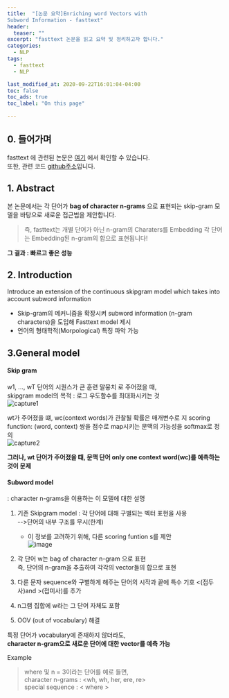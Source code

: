 ```yaml
---
title:  "[논문 요약]Enriching word Vectors with
Subword Information - fasttext"
header:
  teaser: ""
excerpt: "fasttext 논문을 읽고 요약 및 정리하고자 합니다."
categories:
  - NLP
tags:
  - fasttext
  - NLP

last_modified_at: 2020-09-22T16:01:04-04:00
toc: false
toc_ads: true
toc_label: "On this page"

---
```

## 0\. 들어가며

fasttext 에 관련된 논문은 [여기](https://arxiv.org/abs/1607.04606) 에서 확인할 수 있습니다.
<br> 또한, 관련 코드 [github주소](https://github.com/facebookresearch/fastText)입니다.
## 1\. Abstract

본 논문에서는 각 단어가 **bag of character n-grams** 으로 표현되는 skip-gram 모델을 바탕으로 새로운 접근법을 제안합니다. <br>

> 즉, fasttext는 개별 단어가 아닌 n-gram의 Charaters를 Embedding
각 단어는 Embedding된 n-gram의 합으로 표현됩니다!

**그 결과 : 빠르고 좋은 성능**

## 2\. Introduction

Introduce an extension of the continuous skipgram model which takes into account subword information<br>

- Skip-gram의 메커니즘을 확장시켜 subword information (n-gram characters)을 도입해 Fasttext model 제시
- 언어의 형태학적(Morpological) 특징 파악 가능

## 3\.General model

#### Skip gram

w1, ..., wT  단어의 시퀀스가 큰 훈련 말뭉치 로 주어졌을 때,<br>
skipgram model의 목적 : 로그 우도함수를 최대화시키는 것<br>
![capture1](https://user-images.githubusercontent.com/28617444/94133653-e692fc80-fe9b-11ea-8d49-29fe88fda09f.PNG)<br>

wt가 주어졌을 떄, wc(context words)가 관찰될 확률은 매개변수로 지
scoring function: (word, context) 쌍을 점수로 map시키는 문맥의 가능성을 softmax로 정의<br>![capture2](https://user-images.githubusercontent.com/28617444/94133809-1b9f4f00-fe9c-11ea-90b8-98aa032551b7.PNG)


**그러나, wt 단어가 주어졌을 떄, 문맥 단어 only one context word(wc)를 예측하는 것이 문제**<br>

#### Subword model
 : character n-grams을 이용하는 이 모델에 대한 설명

 1. 기존 Skipgram model
  : 각 단어에 대해 구별되는 벡터 표현을 사용<br>
      -->단어의 내부 구조를 무시(한계)
      - 이 정보를 고려하기 위해, 다른 scoring funtion s를 제안
      <br>![image](https://user-images.githubusercontent.com/28617444/94134637-3de59c80-fe9d-11ea-884e-5d7d6959df2f.png)

 2. 각 단어 w는 bag of character n-gram 으로 표현
   <br>즉, 단어의 n-gram을 추출하여 각각의 vector들의 합으로 표현

 3. 다룬 문자 sequence와 구별하게 해주는 단어의 시작과 끝에 특수 기호 <(접두사)and >(접미사)를 추가
 4. n그램 집합에 w라는 그 단어 자체도 포함
 5. OOV (out of vocabulary) 해결

 특정 단어가 vocabulary에 존재하지 않더라도,
 <br> **character n-gram으로 새로운 단어에 대한 vector를 예측 가능**

Example
> where 및 n = 3이라는 단어를 예로 들면, <br>
character n-grams : <wh, wh, her, ere, re> <br>
special sequence : < where > 

